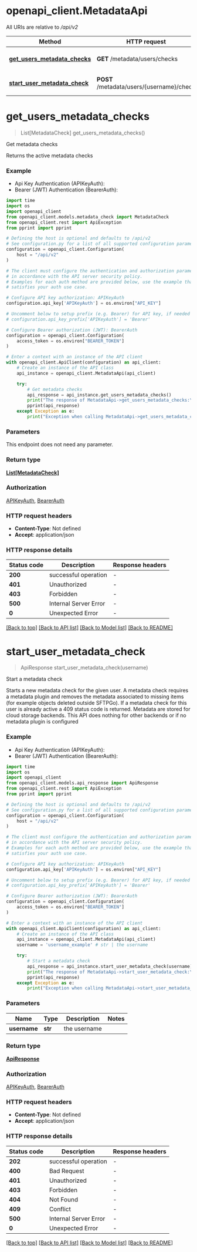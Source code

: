 # openapi_client.MetadataApi

All URIs are relative to */api/v2*

Method | HTTP request | Description
------------- | ------------- | -------------
[**get_users_metadata_checks**](MetadataApi.md#get_users_metadata_checks) | **GET** /metadata/users/checks | Get metadata checks
[**start_user_metadata_check**](MetadataApi.md#start_user_metadata_check) | **POST** /metadata/users/{username}/check | Start a metadata check


# **get_users_metadata_checks**
> List[MetadataCheck] get_users_metadata_checks()

Get metadata checks

Returns the active metadata checks

### Example

* Api Key Authentication (APIKeyAuth):
* Bearer (JWT) Authentication (BearerAuth):
```python
import time
import os
import openapi_client
from openapi_client.models.metadata_check import MetadataCheck
from openapi_client.rest import ApiException
from pprint import pprint

# Defining the host is optional and defaults to /api/v2
# See configuration.py for a list of all supported configuration parameters.
configuration = openapi_client.Configuration(
    host = "/api/v2"
)

# The client must configure the authentication and authorization parameters
# in accordance with the API server security policy.
# Examples for each auth method are provided below, use the example that
# satisfies your auth use case.

# Configure API key authorization: APIKeyAuth
configuration.api_key['APIKeyAuth'] = os.environ["API_KEY"]

# Uncomment below to setup prefix (e.g. Bearer) for API key, if needed
# configuration.api_key_prefix['APIKeyAuth'] = 'Bearer'

# Configure Bearer authorization (JWT): BearerAuth
configuration = openapi_client.Configuration(
    access_token = os.environ["BEARER_TOKEN"]
)

# Enter a context with an instance of the API client
with openapi_client.ApiClient(configuration) as api_client:
    # Create an instance of the API class
    api_instance = openapi_client.MetadataApi(api_client)

    try:
        # Get metadata checks
        api_response = api_instance.get_users_metadata_checks()
        print("The response of MetadataApi->get_users_metadata_checks:\n")
        pprint(api_response)
    except Exception as e:
        print("Exception when calling MetadataApi->get_users_metadata_checks: %s\n" % e)
```



### Parameters
This endpoint does not need any parameter.

### Return type

[**List[MetadataCheck]**](MetadataCheck.md)

### Authorization

[APIKeyAuth](../README.md#APIKeyAuth), [BearerAuth](../README.md#BearerAuth)

### HTTP request headers

 - **Content-Type**: Not defined
 - **Accept**: application/json

### HTTP response details
| Status code | Description | Response headers |
|-------------|-------------|------------------|
**200** | successful operation |  -  |
**401** | Unauthorized |  -  |
**403** | Forbidden |  -  |
**500** | Internal Server Error |  -  |
**0** | Unexpected Error |  -  |

[[Back to top]](#) [[Back to API list]](../README.md#documentation-for-api-endpoints) [[Back to Model list]](../README.md#documentation-for-models) [[Back to README]](../README.md)

# **start_user_metadata_check**
> ApiResponse start_user_metadata_check(username)

Start a metadata check

Starts a new metadata check for the given user. A metadata check requires a metadata plugin and removes the metadata associated to missing items (for example objects deleted outside SFTPGo). If a metadata check for this user is already active a 409 status code is returned. Metadata are stored for cloud storage backends. This API does nothing for other backends or if no metadata plugin is configured

### Example

* Api Key Authentication (APIKeyAuth):
* Bearer (JWT) Authentication (BearerAuth):
```python
import time
import os
import openapi_client
from openapi_client.models.api_response import ApiResponse
from openapi_client.rest import ApiException
from pprint import pprint

# Defining the host is optional and defaults to /api/v2
# See configuration.py for a list of all supported configuration parameters.
configuration = openapi_client.Configuration(
    host = "/api/v2"
)

# The client must configure the authentication and authorization parameters
# in accordance with the API server security policy.
# Examples for each auth method are provided below, use the example that
# satisfies your auth use case.

# Configure API key authorization: APIKeyAuth
configuration.api_key['APIKeyAuth'] = os.environ["API_KEY"]

# Uncomment below to setup prefix (e.g. Bearer) for API key, if needed
# configuration.api_key_prefix['APIKeyAuth'] = 'Bearer'

# Configure Bearer authorization (JWT): BearerAuth
configuration = openapi_client.Configuration(
    access_token = os.environ["BEARER_TOKEN"]
)

# Enter a context with an instance of the API client
with openapi_client.ApiClient(configuration) as api_client:
    # Create an instance of the API class
    api_instance = openapi_client.MetadataApi(api_client)
    username = 'username_example' # str | the username

    try:
        # Start a metadata check
        api_response = api_instance.start_user_metadata_check(username)
        print("The response of MetadataApi->start_user_metadata_check:\n")
        pprint(api_response)
    except Exception as e:
        print("Exception when calling MetadataApi->start_user_metadata_check: %s\n" % e)
```



### Parameters

Name | Type | Description  | Notes
------------- | ------------- | ------------- | -------------
 **username** | **str**| the username |

### Return type

[**ApiResponse**](ApiResponse.md)

### Authorization

[APIKeyAuth](../README.md#APIKeyAuth), [BearerAuth](../README.md#BearerAuth)

### HTTP request headers

 - **Content-Type**: Not defined
 - **Accept**: application/json

### HTTP response details
| Status code | Description | Response headers |
|-------------|-------------|------------------|
**202** | successful operation |  -  |
**400** | Bad Request |  -  |
**401** | Unauthorized |  -  |
**403** | Forbidden |  -  |
**404** | Not Found |  -  |
**409** | Conflict |  -  |
**500** | Internal Server Error |  -  |
**0** | Unexpected Error |  -  |

[[Back to top]](#) [[Back to API list]](../README.md#documentation-for-api-endpoints) [[Back to Model list]](../README.md#documentation-for-models) [[Back to README]](../README.md)
